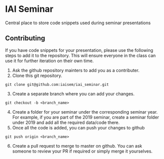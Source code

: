 # IAI Seminar
Central place to store code snippets used during seminar presentations

## Contributing

If you have code snippets for your presentation, please use the following steps to add it to the repository. This will ensure everyone in the class can use it for further iteration on their own time.

1. Ask the github repository mainters to add you as a contributer.
2. Clone this git repository.
```
git clone git@github.com:iaisem/iai_seminar.git
```
3. Create a separate branch where you can add your changes.
```
git checkout -b <branch_name>
```
4. Create a folder for your seminar under the corresponding seminar year. For example, if you are part of the 2019 seminar, create a seminar folder under 2019 and add all the required data/code there.
5. Once all the code is added, you can push your changes to github
```
git push origin <branch_name>
```
6. Create a pull request to merge to master on github. You can ask someone to review your PR if required or simply merge it yourselves.